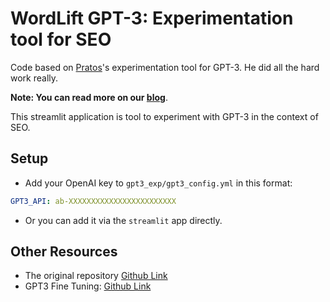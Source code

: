 # WordLift GPT-3: Experimentation tool for SEO

Code based on [Pratos](https://github.com/pratos/gpt3-exp)'s experimentation tool for GPT-3. He did all the hard work really.

__Note: You can read more on our [blog](en)__.

This streamlit application is tool to experiment with GPT-3 in the context of SEO.

## Setup

- Add your OpenAI key to `gpt3_exp/gpt3_config.yml` in this format:

```yaml
GPT3_API: ab-XXXXXXXXXXXXXXXXXXXXXXXX
```

- Or you can add it via the `streamlit` app directly.

## Other Resources

- The original repository [Github Link](https://github.com/pratos/gpt3-exp)
- GPT3 Fine Tuning: [Github Link](https://github.com/cabhijith/GPT-3_Docs/blob/master/Fine-Tune.md)
